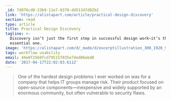 ```yaml
---
_id: 7d076cd0-23b9-11e7-8370-dd51347d82b2
link: 'https://alistapart.com/article/practical-design-discovery'
section: read
type: article
title: Practical Design Discovery
tagline: >-
  Discovery isn’t just the first step in successful design work—it’s the most
  essential one.
image: 'https://alistapart.com/d/_made/d/excerptillustration_300_1920_938_81.jpg'
tags: workflow usability
email: 44e8f2569fcd795157035e74ed86ebd8
date: '2017-04-17T22:02:03.611Z'
---
```

> One of the hardest design problems I ever worked on was for a company that helps IT groups manage risk. Their product focused on open-source components—inexpensive and widely supported by an enormous community, but often vulnerable to security flaws.
